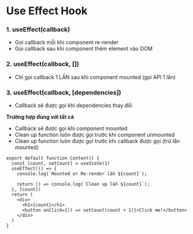 <h1>Use Effect Hook</h1>

 <h3>1. useEffect(callback)</h3>
 
* Gọi callback mỗi khi component re-render
* Gọi callback sau khi component thêm element vào DOM

<h3>2. useEffect(callback, [])</h3>

  * Chỉ gọi callback 1 LẦN sau khi component mounted (gọi API 1 lần)

<h3>3. useEffect(callback, [dependencies])</h3>

  * Callback sẽ được gọi khi dependencies thay đổi

**Trường hợp đúng với tất cả**
* Callback sẽ được gọi khi component mounted
* Clean up function luôn được gọi trước khi component unmounted
* Clean up function luôn được gọi trước khi callback được gọi (trừ lần mounted)
```
export default function Content() {
  const [count, setCount] = useState(1)
  useEffect(() => {
    console.log(`Mounted or Re-render lần ${count}`);

    return () => console.log(`Clean up lần ${count}`);
  }, [count])
  return (
    <div>
      <h1>{count}</h1>
      <button onClick={() => setCount(count + 1)}>Click me!</button>
    </div>
  )
}
```

